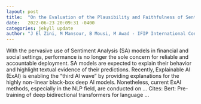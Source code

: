 ```yaml
---
layout: post
title:  "On the Evaluation of the Plausibility and Faithfulness of Sentiment Analysis Explanations"
date:   2022-06-23 20:09:31 -0400
categories: jekyll update
author: "J El Zini, M Mansour, B Mousi, M Awad - IFIP International Conference on Artificial …, 2022"
---
```

With the pervasive use of Sentiment Analysis (SA) models in financial and social settings, performance is no longer the sole concern for reliable and accountable deployment. SA models are expected to explain their behavior and highlight textual evidence of their predictions. Recently, Explainable AI (ExAI) is enabling the “third AI wave” by providing explanations for the highly non-linear black-box deep AI models. Nonetheless, current ExAI methods, especially in the NLP field, are conducted on …
Cites: ‪Bert: Pre-training of deep bidirectional transformers for language …‬  